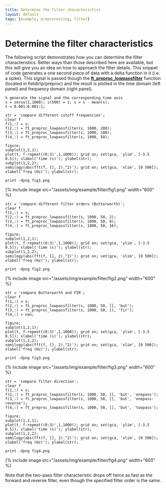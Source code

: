 ```yaml
---
title: Determine the filter characteristics
layout: default
tags: [example, preprocessing, filter]
---
```


# Determine the filter characteristics

The following script demonstrates how you can determine the filter characteristics. Better ways than those described here are available, but this will give you an idea on how to approach the filter details. This snippet of code generates a one second piece of data with a delta function in it (i.e. a spike). This signal is passed though the **[ft_preproc_lowpassfilter](/reference/ft_preproc_lowpassfilter)** function (located in fieldtrip/preproc) and the result is plotted in the time domain (left panel) and frequency domain (right panel).

	
	% generate the signal and the corresponding time axis
	s = zeros(1,1000); s(500) = 1; s = s - mean(s);
	t = 0.001:0.001:1;
	
	str = 'compare different cutoff frequencies';
	clear f
	f(1,:) = s;
	f(2,:) = ft_preproc_lowpassfilter(s, 1000, 200);
	f(3,:) = ft_preproc_lowpassfilter(s, 1000, 100);
	f(4,:) = ft_preproc_lowpassfilter(s, 1000, 50);
	
	figure; 
	subplot(1,2,1); 
	plot(t, f-repmat((0:3)',1,1000)); grid on; set(gca, 'ylim', [-3.5 0.5]); xlabel('time (s)'); ylabel(str);
	subplot(1,2,2); 
	semilogy(abs(fft(f, [], 2).^2)'); grid on; set(gca, 'xlim', [0 500]); xlabel('freq (Hz)'); ylabel(str);
	
	print -dpng fig1.png

{% include image src="/assets/img/example/filter/fig1.png" width="600" %}

	
	str = 'compare different filter orders (Butterworth)';
	clear f
	f(1,:) = s;
	f(2,:) = ft_preproc_lowpassfilter(s, 1000, 50, 2);
	f(3,:) = ft_preproc_lowpassfilter(s, 1000, 50, 8);
	f(4,:) = ft_preproc_lowpassfilter(s, 1000, 50, 16);
	
	figure; 
	subplot(1,2,1); 
	plot(t, f-repmat((0:3)',1,1000)); grid on; set(gca, 'ylim', [-3.5 0.5]); xlabel('time (s)'); ylabel(str);
	subplot(1,2,2); 
	semilogy(abs(fft(f, [], 2).^2)'); grid on; set(gca, 'xlim', [0 500]); xlabel('freq (Hz)'); ylabel(str);
	
	print -dpng fig2.png

{% include image src="/assets/img/example/filter/fig2.png" width="600" %}

	
	str = 'compare Butterworth and FIR';
	clear f
	f(1,:) = s;
	f(2,:) = ft_preproc_lowpassfilter(s, 1000, 50, [], 'but');
	f(3,:) = ft_preproc_lowpassfilter(s, 1000, 50, [], 'fir');
	f(4,:) = nan;
	
	figure; 
	subplot(1,2,1); 
	plot(t, f-repmat((0:3)',1,1000)); grid on; set(gca, 'ylim', [-3.5 0.5]); xlabel('time (s)'); ylabel(str);
	subplot(1,2,2); 
	semilogy(abs(fft(f, [], 2).^2)'); grid on; set(gca, 'xlim', [0 500]); xlabel('freq (Hz)'); ylabel(str);
	
	print -dpng fig3.png

{% include image src="/assets/img/example/filter/fig3.png" width="600" %}

	
	str = 'compare filter direction';
	clear f
	f(1,:) = s;
	f(2,:) = ft_preproc_lowpassfilter(s, 1000, 50, [], 'but', 'onepass');
	f(3,:) = ft_preproc_lowpassfilter(s, 1000, 50, [], 'but', 'onepass-reverse');
	f(4,:) = ft_preproc_lowpassfilter(s, 1000, 50, [], 'but', 'twopass');
	
	figure; 
	subplot(1,2,1); 
	plot(t, f-repmat((0:3)',1,1000)); grid on; set(gca, 'ylim', [-3.5 0.5]); xlabel('time (s)'); ylabel(str);
	subplot(1,2,2); 
	semilogy(abs(fft(f, [], 2).^2)'); grid on; set(gca, 'xlim', [0 500]); xlabel('freq (Hz)'); ylabel(str);
	
	print -dpng fig4.png

{% include image src="/assets/img/example/filter/fig4.png" width="600" %}

Note that the two-pass filter characteristic drops off twice as fast as the forward and reverse filter, even though the specified filter order is the same. 

